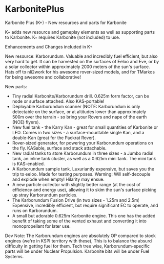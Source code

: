 KarbonitePlus
=============

Karbonite Plus (K+) - New resources and parts for Karbonite

K+ adds new resource and gameplay elements as well as supporting parts to Karbonite. K+ requires Karbonite (not included) to use.

Enhancements and Changes included in K+

New resource: 
Karborundum. Valuable and incredibly fuel efficient, but also very hard to get. It can be harvested on the surfaces of Eeloo and Eve, or by a solar collector within approximately 2000 meters of the sun's surface. Hats off to nli2work for his awesome rover-sized models, and for TMarkos for being awesome and collaborative!

New parts:
- Tiny radial Karbonite/Karborundum drill.  0.625m form factor, can be node or surface attached.  Also KAS-portable!
- Deployable Karborundum scanner (NOTE: Karborundum is only detectable on the surface, or at altitudes lower than approximately 500m over the terrain - so bring your Rovers and nape of the earth (NOE) flyers).
- New fuel tank - the Karry Kan - great for small quantities of Karbonite or LFO. Comes in two sizes - a surface-mountable single Kan, and a double-Kan (great for the Packrat Rover).
- Rover-sized generator, for powering your Karborundum operations on the fly.  KASable, surface and stack attachable.
- New radial tanks to store Karborundum in three sizes - a Jumbo radial tank, an inline tank cluster, as well as a 0.625m mini tank.  The mini tank is KAS-enabled.
- A Karborundum sample tank. Luxuriantly expensive, but saves you the trip to eeloo. Made for testing purposes. Warning: Will self-decouple and explode when empty!  Hilarity may ensue.
- A new particle collector with slightly better range (at the cost of efficiency and energy use), allowing it to skim the sun's surface picking up stray Karborundum particles.
- The Karborundum Fusion Drive (in two sizes - 1.25m and 2.5m) Expensive, incredibly efficient, but require significant EC to operate, and runs on Karborundum.
- A small but adorable 0.625m Karbonite engine.  This one has the added benefit of taking some of the vented exhaust and converting it into monopropellant for later use.

Dev Note: The Karborundum engines are absolutely OP compared to stock engines (we're in KSPI territory with these), This is to balance the absurd difficulty in getting fuel for them. Tech tree wise, Karborundum-specific parts will be under Nuclear Propulsion. Karbonite bits will be under Fuel Systems.

